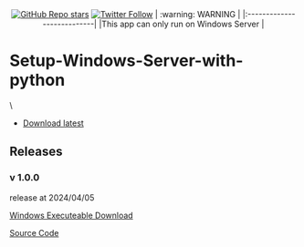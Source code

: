 
<div align="center">  
    <a href="https://github.com/ccccchhhheeenng/Python-GUI--Setup-Windows-Server-with-python/stargazers"><img alt="GitHub Repo stars" src="https://img.shields.io/github/stars/ccccchhhheeenng/Python-GUI--Setup-Windows-Server-with-python"></a>
    <a href="https://twitter.com/ccccchhhheeenng"><img alt="Twitter Follow" src="https://img.shields.io/twitter/follow/ccccchhhheeenng"></a>
    | :warning: WARNING          |
    |:---------------------------|
    |This app can only run on Windows Server      |
</div>

# Setup-Windows-Server-with-python

\

- [Download latest](https://github.com/ccccchhhheeenng/Python-GUI--Setup-Windows-Server-with-python/raw/main/Application.exe)


## Releases
### v 1.0.0
release at 2024/04/05

<a href="https://github.com/ccccchhhheeenng/Python-GUI--Setup-Windows-Server-with-python/raw/main/Application.exe">Windows Executeable Download</a>

<a href="https://github.com/ccccchhhheeenng/Python-GUI--Setup-Windows-Server-with-python/raw/main/main.py">Source Code</a>



